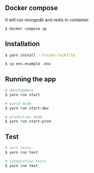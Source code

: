 ## Docker compose
It will run mongodb and redis in container.

```bash
$ docker compose up
```

## Installation

```bash
$ yarn install --frozen-lockfile
```

```bash
$ cp env.example .env
```


## Running the app

```bash
# development
$ yarn run start
```

```bash
# watch mode
$ yarn run start:dev
```

```bash
# production mode
$ yarn run start:prod
```

## Test

```bash
# unit tests
$ yarn run test
```

```bash
# integration tests
$ yarn run test
```